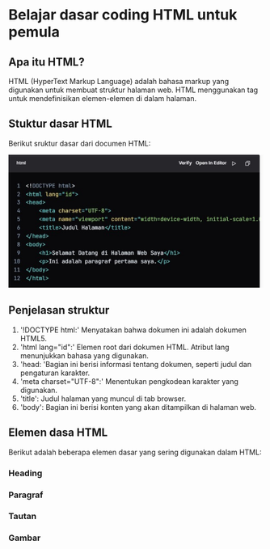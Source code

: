 <h1>Belajar dasar coding HTML untuk pemula</h1>

<h2> Apa itu HTML?</h2>
<p>HTML (HyperText Markup Language) adalah bahasa markup yang digunakan untuk membuat struktur halaman web. HTML menggunakan tag untuk mendefinisikan elemen-elemen di dalam halaman.</p>

<h2>Stuktur dasar HTML</h2>
<p> Berikut sruktur dasar dari documen HTML:</p>
<img src="ht.jpg">
<h2>Penjelasan struktur</h2>
<p>
  <oL>
    <Li>'!DOCTYPE html:' Menyatakan bahwa dokumen ini adalah dokumen HTML5.</Li>
    <Li>'html lang="id":' Elemen root dari dokumen HTML. Atribut lang menunjukkan bahasa yang digunakan.</Li>
      <Li>'head: 'Bagian ini berisi informasi tentang dokumen, seperti judul dan pengaturan karakter.</Li>
        <Li>'meta charset="UTF-8":' Menentukan pengkodean karakter yang digunakan.</Li>
    <li>'title': Judul halaman yang muncul di tab browser.</li>
    <Li>'body': Bagian ini berisi konten yang akan ditampilkan di halaman web.</Li>
  </oL>
</p>
<h2>Elemen dasa HTML</h2>
<P>Berikut adalah beberapa elemen dasar yang sering digunakan dalam HTML:</P>
<h3>Heading</h3>
 
  <h3>Paragraf</h3> 
 <h3>Tautan</h3>
 <h3>Gambar</h3>



